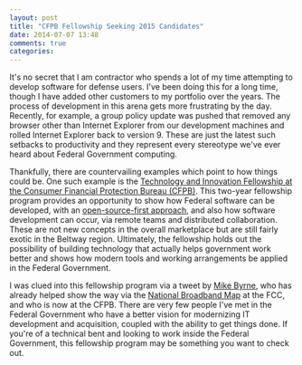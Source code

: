 ```yaml
---
layout: post
title: "CFPB Fellowship Seeking 2015 Candidates"
date: 2014-07-07 13:48
comments: true
categories: 
---
```

It's no secret that I am contractor who spends a lot of my time attempting to develop software for defense users. I've been doing this for a long time, though I have added other customers to my portfolio over the years. The process of development in this arena gets more frustrating by the day. Recently, for example, a group policy update was pushed that removed any browser other than Internet Explorer from our development machines and rolled Internet Explorer back to version 9. These are just the latest such setbacks to productivity and they represent every stereotype we've ever heard about Federal Government computing.

Thankfully, there are countervailing examples which point to how things could be. One such example is the [Technology and Innovation Fellowship at the Consumer Financial Protection Bureau (CFPB)](http://www.consumerfinance.gov/jobs/technology-innovation-fellows/). This two-year fellowship program provides an opportunity to show how Federal software can be developed, with an [open-source-first approach](https://github.com/cfpb/source-code-policy/blob/gh-pages/cfpb-source-code-policy.txt), and also how software development can occur, via remote teams and distributed collaboration. These are not new concepts in the overall marketplace but are still fairly exotic in the Beltway region. Ultimately, the fellowship holds out the possibility of building technology that actually helps government work better and shows how modern tools and working arrangements be applied in the Federal Government.

I was clued into this fellowship program via a tweet by [Mike Byrne](https://twitter.com/byrne_tweets), who has already helped show the way via the [National Broadband Map](http://www.broadbandmap.gov/) at the FCC, and who is now at the CFPB. There are very few people I've met in the Federal Government who have a better vision for modernizing IT development and acquisition, coupled with the ability to get things done. If you're of a technical bent and looking to work inside the Federal Government, this fellowship program may be something you want to check out.